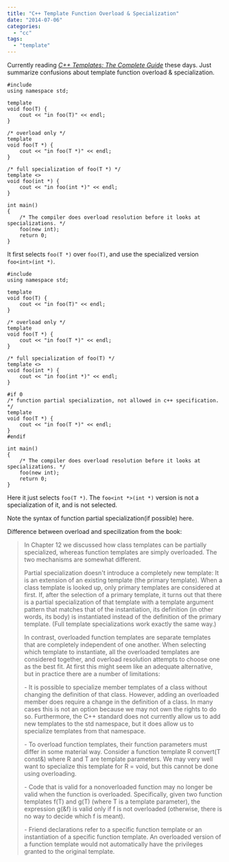 ```yaml
---
title: "C++ Template Function Overload & Specialization"
date: "2014-07-06"
categories: 
  - "cc"
tags: 
  - "template"
---
```


Currently reading _[C++ Templates: The Complete Guide](http://www.amazon.com/C-Templates-The-Complete-Guide/dp/0201734842/)_ these days. Just summarize confusions about template function overload & specialization.

```
#include 
using namespace std;

template 
void foo(T) {
    cout << "in foo(T)" << endl;    
}

/* overload only */
template 
void foo(T *) {
    cout << "in foo(T *)" << endl;
}

/* full specialization of foo(T *) */
template <>
void foo(int *) {
    cout << "in foo(int *)" << endl;
}

int main()
{
    /* The compiler does overload resolution before it looks at specializations. */
    foo(new int);
    return 0;
}
```

It first selects `foo(T *)` over `foo(T)`, and use the specialized version `foo<int>(int *)`.

```
#include 
using namespace std;

template 
void foo(T) {
    cout << "in foo(T)" << endl;    
}

/* overload only */
template 
void foo(T *) {
    cout << "in foo(T *)" << endl;
}

/* full specialization of foo(T) */
template <>
void foo(int *) {
    cout << "in foo(int *)" << endl;
}

#if 0
/* function partial specialization, not allowed in c++ specification. */
template 
void foo(T *) {
    cout << "in foo(T *)" << endl;
}
#endif

int main()
{
    /* The compiler does overload resolution before it looks at specializations. */
    foo(new int);
    return 0;
}
```

Here it just selects `foo(T *)`. The `foo<int *>(int *)` version is not a specialization of it, and is not selected.

Note the syntax of function partial specialization(if possible) here.

Difference between overload and specilization from the book:

> In Chapter 12 we discussed how class templates can be partially specialized, whereas function templates are simply overloaded. The two mechanisms are somewhat different.
> 
> Partial specialization doesn't introduce a completely new template: It is an extension of an existing template (the primary template). When a class template is looked up, only primary templates are considered at first. If, after the selection of a primary template, it turns out that there is a partial specialization of that template with a template argument pattern that matches that of the instantiation, its definition (in other words, its body) is instantiated instead of the definition of the primary template. (Full template specializations work exactly the same way.)
> 
> In contrast, overloaded function templates are separate templates that are completely independent of one another. When selecting which template to instantiate, all the overloaded templates are considered together, and overload resolution attempts to choose one as the best fit. At first this might seem like an adequate alternative, but in practice there are a number of limitations:
> 
> \- It is possible to specialize member templates of a class without changing the definition of that class. However, adding an overloaded member does require a change in the definition of a class. In many cases this is not an option because we may not own the rights to do so. Furthermore, the C++ standard does not currently allow us to add new templates to the std namespace, but it does allow us to specialize templates from that namespace.
> 
> \- To overload function templates, their function parameters must differ in some material way. Consider a function template R convert(T const&) where R and T are template parameters. We may very well want to specialize this template for R = void, but this cannot be done using overloading.
> 
> \- Code that is valid for a nonoverloaded function may no longer be valid when the function is overloaded. Specifically, given two function templates f(T) and g(T) (where T is a template parameter), the expression g(&f) is valid only if f is not overloaded (otherwise, there is no way to decide which f is meant).
> 
> \- Friend declarations refer to a specific function template or an instantiation of a specific function template. An overloaded version of a function template would not automatically have the privileges granted to the original template.
